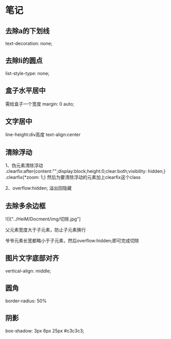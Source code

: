 # 笔记

## 去除a的下划线

text-decoration: none;


## 去除li的圆点

list-style-type: none;

## 盒子水平居中

需给盒子一个宽度
margin: 0 auto;

## 文字居中

line-height:div高度
text-align:center

## 清除浮动

1、伪元素清除浮动
.clearfix:after{content:"";display:block;height:0;clear:both;visibility: hidden;}
.clearfix{*zoom: 1;}
然后为要清除浮动的元素加上clearfix这个class

2、overflow:hidden; 溢出回隐藏

## 去除多余边框

!()["../HeiM/Docment/img/切除.jpg"]

父元素宽度大于子元素，防止子元素换行

爷爷元素长宽都略小于子元素，然后overflow:hidden;即可完成切除

## 图片文字底部对齐
vertical-align: middle;

## 圆角
border-radius: 50%

## 阴影
box-shadow: 3px 6px 25px #c3c3c3;
